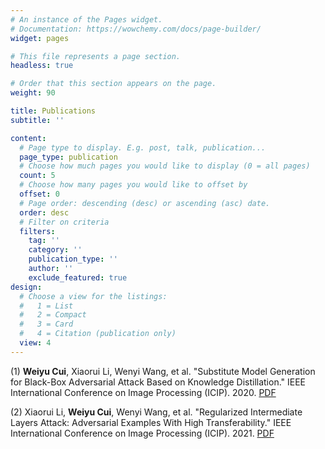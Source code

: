 ```yaml
---
# An instance of the Pages widget.
# Documentation: https://wowchemy.com/docs/page-builder/
widget: pages

# This file represents a page section.
headless: true

# Order that this section appears on the page.
weight: 90

title: Publications
subtitle: ''

content:
  # Page type to display. E.g. post, talk, publication...
  page_type: publication
  # Choose how much pages you would like to display (0 = all pages)
  count: 5
  # Choose how many pages you would like to offset by
  offset: 0
  # Page order: descending (desc) or ascending (asc) date.
  order: desc
  # Filter on criteria
  filters:
    tag: ''
    category: ''
    publication_type: ''
    author: ''
    exclude_featured: true
design:
  # Choose a view for the listings:
  #   1 = List
  #   2 = Compact
  #   3 = Card
  #   4 = Citation (publication only)
  view: 4
---
```


(1) **Weiyu Cui**, Xiaorui Li, Wenyi Wang, et al. "Substitute Model Generation for Black-Box Adversarial Attack Based on Knowledge Distillation." IEEE International Conference on Image Processing (ICIP). 2020. [PDF](https://ieeexplore.ieee.org/document/9191063)

(2) Xiaorui Li, **Weiyu Cui**, Wenyi Wang, et al. "Regularized Intermediate Layers Attack: Adversarial Examples With High Transferability." IEEE International Conference on Image Processing (ICIP). 2021. [PDF](https://ieeexplore.ieee.org/abstract/document/9506671)
